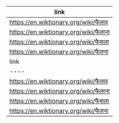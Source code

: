 |link|
|----|
|https://en.wiktionary.org/wiki/फैलाव|
|https://en.wiktionary.org/wiki/फैलाना|
|https://en.wiktionary.org/wiki/फैसला|
|https://en.wiktionary.org/wiki/फैलना|
|link|
|----|
|https://en.wiktionary.org/wiki/फैलाव|
|https://en.wiktionary.org/wiki/फैलाना|
|https://en.wiktionary.org/wiki/फैसला|
|https://en.wiktionary.org/wiki/फैलना|
